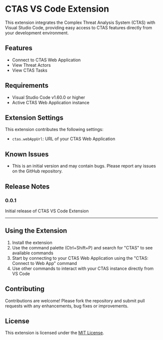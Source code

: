 # CTAS VS Code Extension

This extension integrates the Complex Threat Analysis System (CTAS) with Visual Studio Code, providing easy access to CTAS features directly from your development environment.

## Features

- Connect to CTAS Web Application
- View Threat Actors
- View CTAS Tasks

## Requirements

- Visual Studio Code v1.60.0 or higher
- Active CTAS Web Application instance

## Extension Settings

This extension contributes the following settings:

* `ctas.webAppUrl`: URL of your CTAS Web Application

## Known Issues

- This is an initial version and may contain bugs. Please report any issues on the GitHub repository.

## Release Notes

### 0.0.1

Initial release of CTAS VS Code Extension

---

## Using the Extension

1. Install the extension
2. Use the command palette (Ctrl+Shift+P) and search for "CTAS" to see available commands
3. Start by connecting to your CTAS Web Application using the "CTAS: Connect to Web App" command
4. Use other commands to interact with your CTAS instance directly from VS Code

## Contributing

Contributions are welcome! Please fork the repository and submit pull requests with any enhancements, bug fixes or improvements.

## License

This extension is licensed under the [MIT License](LICENSE).